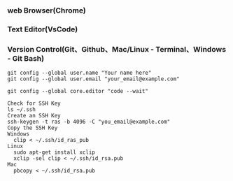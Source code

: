 ### web Browser(Chrome)
### Text Editor(VsCode)
### Version Control(Git、Github、Mac/Linux - Terminal、Windows - Git Bash)
```
git config --global user.name "Your name here"
git config --global user.email "your_email@example.com"

git config --global core.editor "code --wait"

Check for SSH Key
ls ~/.ssh
Create an SSH Key
ssh-keygen -t ras -b 4096 -C "you_email@example.com"
Copy the SSH Key
Windows
  clip < ~/.ssh/id_ras_pub
Linux
  sudo apt-get install xclip
  xclip -sel clip < ~/.ssh/id_rsa.pub
Mac
  pbcopy < ~/.ssh/id_rsa.pub
```